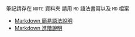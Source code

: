 筆記請存在 `NOTE` 資料夾 
請用 `MD` 語法書寫以及 `MD` 檔案


* [Markdown 簡易語法說明](http://blog.roodo.com/appleseed/archives/21005574.html)
* [Markdown 進階說明](http://markdown.tw/#p)